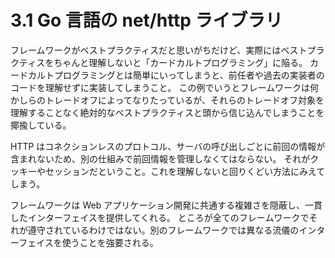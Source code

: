 # 3.1 Go 言語の net/http ライブラリ

フレームワークがベストプラクティスだと思いがちだけど、実際にはベストプラクティスをちゃんと理解しないと「カードカルトプログラミング」に陥る。
カードカルトプログラミングとは簡単にいってしまうと、前任者や過去の実装者のコードを理解せずに実装してしまうこと。
この例でいうとフレームワークは何かしらのトレードオフによってなりたっているが、それらのトレードオフ対象を理解することなく絶対的なベストプラクティスと頭から信じ込んでしまうことを揶揄している。

HTTP はコネクションレスのプロトコル、サーバの呼び出しごとに前回の情報が含まれないため、別の仕組みで前回情報を管理しなくてはならない。
それがクッキーやセッションだということ。これを理解しないと回りくどい方法にみえてしまう。

フレームワークは Web アプリケーション開発に共通する複雑さを隠蔽し、一貫したインターフェイスを提供してくれる。
ところが全てのフレームワークでそれが遵守されているわけではない。別のフレームワークでは異なる流儀のインターフェイスを使うことを強要される。
